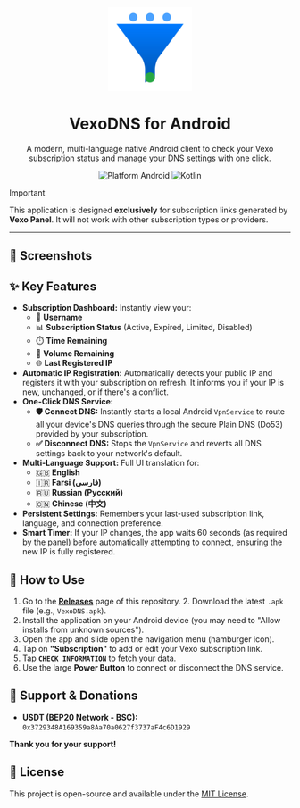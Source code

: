 <p align="center">
  <img src="./logo.jpg" alt="Vexo Subscription Checker Logo" width="150"/>
</p>

<h1 align="center">VexoDNS for Android</h1>

<p align="center">
  A modern, multi-language native Android client to check your Vexo subscription status and manage your DNS settings with one click.
</p>

<p align="center">
  <img src="https://img.shields.io/badge/platform-Android-brightgreen.svg" alt="Platform Android">
  <img src="https://img.shields.io/badge/kotlin-100%25-blueviolet.svg" alt="Kotlin">
  </p>

> [!IMPORTANT]
> This application is designed **exclusively** for subscription links generated by **Vexo Panel**. It will not work with other subscription types or providers.

---

## 📸 Screenshots

## ✨ Key Features

* **Subscription Dashboard:** Instantly view your:
    * 👤 **Username**
    * 📊 **Subscription Status** (Active, Expired, Limited, Disabled)
    * ⏱️ **Time Remaining**
    * 💾 **Volume Remaining**
    * 🌐 **Last Registered IP**
* **Automatic IP Registration:** Automatically detects your public IP and registers it with your subscription on refresh. It informs you if your IP is new, unchanged, or if there's a conflict.
* **One-Click DNS Service:**
    * **🛡️ Connect DNS:** Instantly starts a local Android `VpnService` to route all your device's DNS queries through the secure Plain DNS (Do53) provided by your subscription.
    * **✅ Disconnect DNS:** Stops the `VpnService` and reverts all DNS settings back to your network's default.
* **Multi-Language Support:** Full UI translation for:
    * 🇬🇧 **English**
    * 🇮🇷 **Farsi (فارسی)**
    * 🇷🇺 **Russian (Русский)**
    * 🇨🇳 **Chinese (中文)**
* **Persistent Settings:** Remembers your last-used subscription link, language, and connection preference.
* **Smart Timer:** If your IP changes, the app waits 60 seconds (as required by the panel) before automatically attempting to connect, ensuring the new IP is fully registered.

## 🚀 How to Use

1.  Go to the [**Releases**](https://github.com/Argo160/VexoDNS/releases) page of this repository. 2.  Download the latest `.apk` file (e.g., `VexoDNS.apk`).
3.  Install the application on your Android device (you may need to "Allow installs from unknown sources").
4.  Open the app and slide open the navigation menu (hamburger icon).
5.  Tap on **"Subscription"** to add or edit your Vexo subscription link.
6.  Tap **`CHECK INFORMATION`** to fetch your data.
7.  Use the large **Power Button** to connect or disconnect the DNS service.

## 💖 Support & Donations

* **USDT (BEP20 Network - BSC):**
    `0x3729348A169359a8Aa70a0627f3737aF4c6D1929`

**Thank you for your support!**

## 📄 License

This project is open-source and available under the [MIT License](LICENSE).
